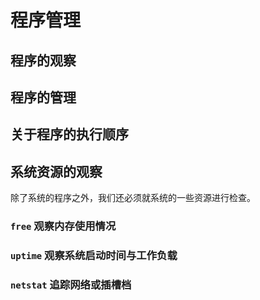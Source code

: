 # 程序管理

## 程序的观察


## 程序的管理


## 关于程序的执行顺序


## 系统资源的观察
除了系统的程序之外，我们还必须就系统的一些资源进行检查。

### `free` 观察内存使用情况

### `uptime` 观察系统启动时间与工作负载

### `netstat` 追踪网络或插槽档
